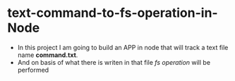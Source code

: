 # text-command-to-fs-operation-in-Node

- In this project I am going to build an APP in node that will track a text file name **command.txt**. 
- And on basis of what there is writen in that file *fs operation* will be performed

